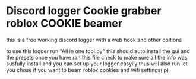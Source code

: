 # Discord logger Cookie grabber roblox COOKIE beamer 
this is a free working discord logger with a web hook and other opitions

to use this logger run "All in one tool.py"
this should auto install the gui and the presets 
once you have ran this file check to make sure all the info was susfully install and you can set up your logger easyily 
thus will also run let you chose if you want to beam roblox cookies and wifi settings(ip)
